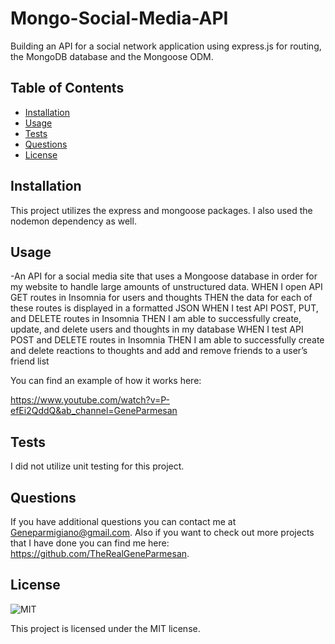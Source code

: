 # Mongo-Social-Media-API
Building an API for a social network application using express.js for routing, the MongoDB database and the Mongoose ODM. 

## Table of Contents

- [Installation](#installation)
- [Usage](#usage)
- [Tests](#tests)
- [Questions](#questions)
- [License](#license)

## Installation

This project utilizes the express and mongoose packages. I also used the nodemon dependency as well. 

## Usage

-An API for a social media site that uses a Mongoose database in order for my website to handle large amounts of unstructured data. 
WHEN I open API GET routes in Insomnia for users and thoughts
THEN the data for each of these routes is displayed in a formatted JSON
WHEN I test API POST, PUT, and DELETE routes in Insomnia
THEN I am able to successfully create, update, and delete users and thoughts in my database
WHEN I test API POST and DELETE routes in Insomnia
THEN I am able to successfully create and delete reactions to thoughts and add and remove friends to a user’s friend list

You can find an example of how it works here:

https://www.youtube.com/watch?v=P-efEi2QddQ&ab_channel=GeneParmesan

## Tests

I did not utilize unit testing for this project. 

## Questions

If you have additional questions you can contact me at Geneparmigiano@gmail.com. Also if you want to check out more projects that I have done you can find me here: https://github.com/TheRealGeneParmesan.

## License

![MIT](https://img.shields.io/badge/license-MIT-brightgreen)

This project is licensed under the MIT license.
